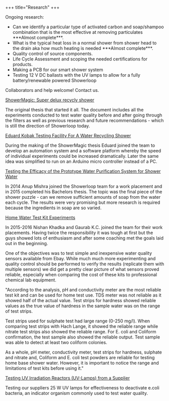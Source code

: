 +++
title="Research"
+++
<section>
<p>
Ongoing research:
</p>
<ul>
<li>
Can we identify a particular type of activated carbon and soap/shampoo combination that is the most effective at removing particulates ***Almost complete***.
</li>
<li>
What is the typical heat loss in a normal shower from shower head to the drain aka how much heating is needed ***Almost complete***.
</li>
<li>
Quality control of source components.
</li>
<li>
Life Cycle Assessment and scoping the needed certifications for products.
</li>
<li>
Making a PCB for our smart shower system
</li>
<li>
Testing 12 V DC ballasts with the UV lamps to allow for a fully battery/renewable powered Showerloop
</li>
</ul>
<p>
Collaborators and help welcome! Contact us.
</p>
<a href="https://www.theseus.fi/handle/10024/76148" class="mdl-button mdl-js-button mdl-button--raised mdl-button--colored" data-upgraded=",MaterialButton">
ShowerMagic: Super delux recycly shower
</a>
<p>
The original thesis that started it all. The document includes all the experiments conducted to test water quality before and after going through the filters as well as previous research and future recommendations - which is still the direction of Showerloop today.
</p>
<a href="#" class="mdl-button mdl-js-button mdl-button--raised mdl-button--colored" data-upgraded=",MaterialButton">
Eduard Kobak Testing Facility For A Water Recycling Shower
</a>
<p>
During the making of the ShowerMagic thesis Eduard joined the team to develop an automation system and a software platform whereby the speed of individual experiments could be increased dramatically. Later the same idea was simplified to run on an Arduino micro controller instead of a PC.
</p>
<a href="#" class="mdl-button mdl-js-button mdl-button--raised mdl-button--colored" data-upgraded=",MaterialButton">
Testing the Efficacy of the Prototype Water Purification System for Shower Water
</a>
<p>
In 2014 Anup Mishra joined the Showerloop team for a work placement and in 2015 completed his Bachelors thesis. The topic was the final piece of the shower puzzle - can we remove sufficient amounts of soap from the water each cycle. The results were very promising but more research is required because the ingredients in soap are so varied.
</p>
<a href="#" class="mdl-button mdl-js-button mdl-button--raised mdl-button--colored" data-upgraded=",MaterialButton">
Home Water Test Kit Experiments
</a>
<p>In 2015-2016 Nishan Khadka and Gaurab K.C. joined the team for their work placements. Having twice the responsibility it was tough at first but the guys showed lots of enthusiasm and after some coaching met the goals laid out in the beginning.</p>
<p>One of the objectives was to test simple and inexpensive water quality sensors available from Ebay. While much much more experimenting and quality control should be performed to verify the results (replicate them with multiple sensors) we did get a pretty clear picture of what sensors proved reliable, especially when comparing the cost of these kits to professional chemical lab equipment.</p>
<p>"According to the analysis, pH and conductivity meter are the most reliable test kit and can be used for home test use. TDS meter was not reliable as it showed half of the actual value. Test strips for hardness showed reliable values as the true value of hardness in the sample water was on the range of test strips.</p>
<p>Test strips used for sulphate test had large range (0-250 mg/l). When comparing test strips with Hach Lange, it showed the reliable range while nitrate test strips also showed the reliable range. For E. coli and Coliform confirmation, the test sample also showed the reliable output. Test sample was able to detect at least two coliform colonies.</p>
<p>As a whole, pH meter, conductivity meter, test strips for hardness, sulphate and nitrate and, Coliform and E. coli test powders are reliable for testing home base shower water. However, it is important to notice the range and limitations of test kits before using it."</p>
<a href="https://docs.google.com/document/d/1SH_oGhC3JrDVmkOrh9ITMHL4rzs_eL7-klx4UQVFZCk/pub" class="mdl-button mdl-js-button mdl-button--raised mdl-button--colored" data-upgraded=",MaterialButton">
Testing UV Irradiation Reactors (UV-Lamps) from a Supplier
</a>
<p>Testing our suppliers 25 W UV lamps for effectiveness to deactivate e.coli bacteria, an indicator organism commonly used to test water quality.</p>
</section>